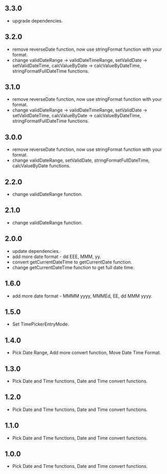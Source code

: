 ## 3.3.0

* upgrade dependencies.

## 3.2.0

* remove reverseDate function, now use stringFormat function with your format.
* change validDateRange -> validDateTimeRange, setValidDate -> setValidDateTime, calcValueByDate -> calcValueByDateTime, stringFormatFullDateTime functions.

## 3.1.0

* remove reverseDate function, now use stringFormat function with your format.
* change validDateRange -> validDateTimeRange, setValidDate -> setValidDateTime, calcValueByDate -> calcValueByDateTime, stringFormatFullDateTime functions.

## 3.0.0

* remove reverseDate function, now use stringFormat function with your format.
* change validDateRange, setValidDate, stringFormatFullDateTime, calcValueByDate functions.

## 2.2.0

* change validDateRange function.

## 2.1.0

* change validDateRange function.

## 2.0.0

* update dependencies.
* add more date format - dd EEE, MMM, yy.
* convert getCurrentDateTime to getCurrentDate function.
* change getCurrentDateTime function to get full date time.

## 1.6.0

* add more date format - MMMM yyyy, MMMEd, EE, dd MMM yyyy.

## 1.5.0

* Set TimePickerEntryMode.

## 1.4.0

* Pick Date Range, Add more convert function, Move Date Time Format.

## 1.3.0

* Pick Date and Time functions, Date and Time convert functions.

## 1.2.0

* Pick Date and Time functions, Date and Time convert functions.

## 1.1.0

* Pick Date and Time functions, Date and Time convert functions.

## 1.0.0

* Pick Date and Time functions, Date and Time convert functions.
